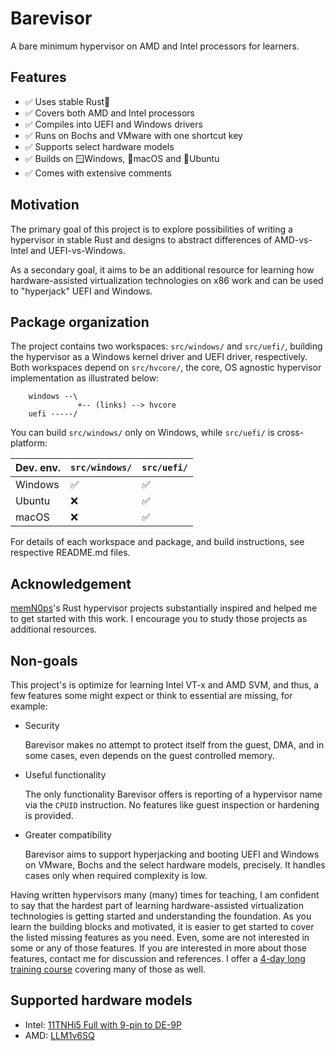 # Barevisor

A bare minimum hypervisor on AMD and Intel processors for learners.


## Features

- ✅ Uses stable Rust🦀
- ✅ Covers both AMD and Intel processors
- ✅ Compiles into UEFI and Windows drivers
- ✅ Runs on Bochs and VMware with one shortcut key
- ✅ Supports select hardware models
- ✅ Builds on 🪟Windows, 🍎macOS and 🐧Ubuntu
- ✅ Comes with extensive comments


## Motivation

The primary goal of this project is to explore possibilities of writing a hypervisor in stable Rust and designs to abstract differences of AMD-vs-Intel and UEFI-vs-Windows.

As a secondary goal, it aims to be an additional resource for learning how hardware-assisted virtualization technologies on x86 work and can be used to "hyperjack" UEFI and Windows.


## Package organization

The project contains two workspaces: `src/windows/` and `src/uefi/`, building the hypervisor as a Windows kernel driver and UEFI driver, respectively. Both workspaces depend on `src/hvcore/`, the core, OS agnostic hypervisor implementation as illustrated below:

```
    windows --\
               +-- (links) --> hvcore
    uefi -----/
```

You can build `src/windows/` only on Windows, while `src/uefi/` is cross-platform:

| Dev. env. | `src/windows/` | `src/uefi/` |
|-----------|----------------|-------------|
| Windows   | ✅            | ✅          |
| Ubuntu    | ❌            | ✅          |
| macOS     | ❌            | ✅          |

For details of each workspace and package, and build instructions, see respective README.md files.


## Acknowledgement

[memN0ps](https://github.com/memN0ps)'s Rust hypervisor projects substantially inspired and helped me to get started with this work. I encourage you to study those projects as additional resources.


## Non-goals

This project's is optimize for learning Intel VT-x and AMD SVM, and thus, a few features some might expect or think to essential are missing, for example:

- Security

    Barevisor makes no attempt to protect itself from the guest, DMA, and in some cases, even depends on the guest controlled memory.

- Useful functionality

    The only functionality Barevisor offers is reporting of a hypervisor name via the `CPUID` instruction. No features like guest inspection or hardening is provided.

- Greater compatibility

    Barevisor aims to support hyperjacking and booting UEFI and Windows on VMware, Bochs and the select hardware models, precisely. It handles cases only when required complexity is low.

Having written hypervisors many (many) times for teaching, I am confident to say that the hardest part of learning hardware-assisted virtualization technologies is getting started and understanding the foundation. As you learn the building blocks and motivated, it is easier to get started to cover the listed missing features as you need. Even, some are not interested in some or any of those features. If you are interested in more about those features, contact me for discussion and references. I offer a [4-day long training course](https://tandasat.github.io/) covering many of those as well.


## Supported hardware models

- Intel: [11TNHi5 Full with 9-pin to DE-9P](https://simplynuc.com/product/nuc11tnhi5-full/)
- AMD: [LLM1v6SQ](https://simplynuc.com/product/llm1v6sq/)
